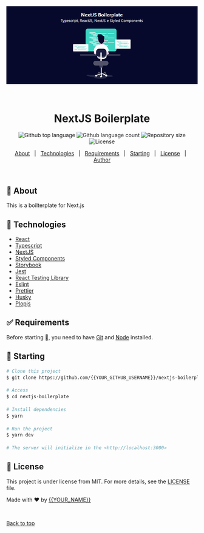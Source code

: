 <div align="center" id="top">
  <img src="./.github/app.gif" alt="NextJS Boilerplate" />

  &#xa0;

  <!-- <a href="https://nextjsboilerplate.netlify.app">Demo</a> -->
</div>

<h1 align="center">NextJS Boilerplate</h1>

<p align="center">
  <img alt="Github top language" src="https://img.shields.io/github/languages/top/{{YOUR_GITHUB_USERNAME}}/nextjs-boilerplate?color=56BEB8">

  <img alt="Github language count" src="https://img.shields.io/github/languages/count/{{YOUR_GITHUB_USERNAME}}/nextjs-boilerplate?color=56BEB8">

  <img alt="Repository size" src="https://img.shields.io/github/repo-size/{{YOUR_GITHUB_USERNAME}}/nextjs-boilerplate?color=56BEB8">

  <img alt="License" src="https://img.shields.io/github/license/{{YOUR_GITHUB_USERNAME}}/nextjs-boilerplate?color=56BEB8">
</p>


<p align="center">
  <a href="#dart-about">About</a> &#xa0; | &#xa0;
  <a href="#rocket-technologies">Technologies</a> &#xa0; | &#xa0;
  <a href="#white_check_mark-requirements">Requirements</a> &#xa0; | &#xa0;
  <a href="#checkered_flag-starting">Starting</a> &#xa0; | &#xa0;
  <a href="#memo-license">License</a> &#xa0; | &#xa0;
  <a href="https://github.com/{{YOUR_GITHUB_USERNAME}}" target="_blank">Author</a>
</p>

<br>

## :dart: About ##

This is a boilterplate for Next.js

## :rocket: Technologies ##

- [React](https://pt-br.reactjs.org/)
- [Typescript](https://jestjs.io/)
- [NextJS](https://nextjs.org/)
- [Styled Components](https:/styled-components.com/)
- [Storybook](https://storybook.js.org/)
- [Jest](https://jestjs.io/)
- [React Testing Library](https://testing-library.com/docs/react-testing-library/intro)
- [Eslint](https://eslint.org/)
- [Prettier](https://prettier.io/)
- [Husky](https://github.com/typicode/husky)
- [Plopjs](https://plopjs.com/)

## :white_check_mark: Requirements ##

Before starting :checkered_flag:, you need to have [Git](https://git-scm.com) and [Node](https://nodejs.org/en/) installed.

## :checkered_flag: Starting ##

```bash
# Clone this project
$ git clone https://github.com/{{YOUR_GITHUB_USERNAME}}/nextjs-boilerplate

# Access
$ cd nextjs-boilerplate

# Install dependencies
$ yarn

# Run the project
$ yarn dev

# The server will initialize in the <http://localhost:3000>
```

## :memo: License ##

This project is under license from MIT. For more details, see the [LICENSE](LICENSE.md) file.


Made with :heart: by <a href="https://github.com/{{YOUR_GITHUB_USERNAME}}" target="_blank">{{YOUR_NAME}}</a>

&#xa0;

<a href="#top">Back to top</a>
